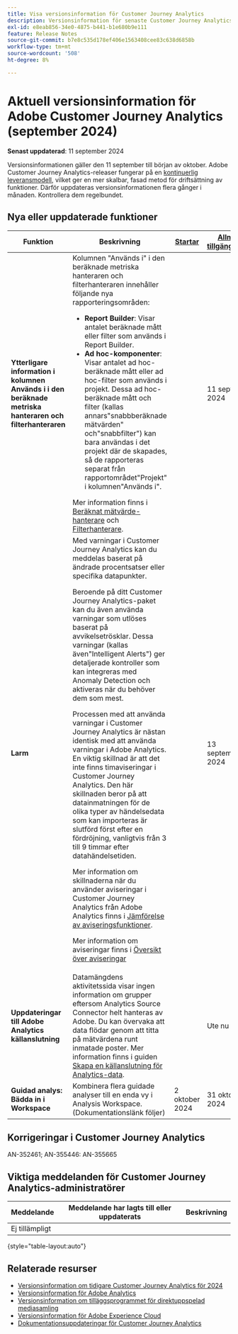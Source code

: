 ```yaml
---
title: Visa versionsinformation för Customer Journey Analytics
description: Versionsinformation för senaste Customer Journey Analytics
exl-id: e8eab856-34e0-4875-b441-b1e680b9e111
feature: Release Notes
source-git-commit: b7e8c535d178ef406e1563408cee83c638d6858b
workflow-type: tm+mt
source-wordcount: '508'
ht-degree: 8%

---
```


# Aktuell versionsinformation för Adobe Customer Journey Analytics (september 2024)

**Senast uppdaterad**: 11 september 2024

Versionsinformationen gäller den 11 september till början av oktober. Adobe Customer Journey Analytics-releaser fungerar på en [kontinuerlig leveransmodell](releases.md), vilket ger en mer skalbar, fasad metod för driftsättning av funktioner. Därför uppdateras versionsinformationen flera gånger i månaden. Kontrollera dem regelbundet.

## Nya eller uppdaterade funktioner

| Funktion | Beskrivning | [Startar](releases.md) | [Allmän tillgänglighet](releases.md) |
| ----------- | ---------- | ------- | ---- |
| **Ytterligare information i kolumnen Används i i den beräknade metriska hanteraren och filterhanteraren** | Kolumnen &quot;Används i&quot; i den beräknade metriska hanteraren och filterhanteraren innehåller följande nya rapporteringsområden:<ul><li>**Report Builder**: Visar antalet beräknade mått eller filter som används i Report Builder.</li><li>**Ad hoc-komponenter**: Visar antalet ad hoc-beräknade mått eller ad hoc-filter som används i projekt. Dessa ad hoc-beräknade mått och filter (kallas annars&quot;snabbberäknade mätvärden&quot; och&quot;snabbfilter&quot;) kan bara användas i det projekt där de skapades, så de rapporteras separat från rapportområdet&quot;Projekt&quot; i kolumnen&quot;Används i&quot;.</li></ul>Mer information finns i [Beräknat mätvärde-hanterare](https://experienceleague.adobe.com/en/docs/analytics-platform/using/cja-components/cja-calcmetrics/cm-workflow/cm-manager) och [Filterhanterare](https://experienceleague.adobe.com/en/docs/analytics-platform/using/cja-components/cja-filters/manage-filters). |  | 11 sept 2024 |
| **Larm** | Med varningar i Customer Journey Analytics kan du meddelas baserat på ändrade procentsatser eller specifika datapunkter.<p>Beroende på ditt Customer Journey Analytics-paket kan du även använda varningar som utlöses baserat på avvikelsetrösklar. Dessa varningar (kallas även&quot;Intelligent Alerts&quot;) ger detaljerade kontroller som kan integreras med Anomaly Detection och aktiveras när du behöver dem som mest.</p><p>Processen med att använda varningar i Customer Journey Analytics är nästan identisk med att använda varningar i Adobe Analytics. En viktig skillnad är att det inte finns timaviseringar i Customer Journey Analytics. Den här skillnaden beror på att datainmatningen för de olika typer av händelsedata som kan importeras är slutförd först efter en fördröjning, vanligtvis från 3 till 9 timmar efter datahändelsetiden.</p><p>Mer information om skillnaderna när du använder aviseringar i Customer Journey Analytics från Adobe Analytics finns i [Jämförelse av aviseringsfunktioner](/help/components/c-intelligent-alerts/alerts-feature-comparison.md).</p><p>Mer information om aviseringar finns i [Översikt över aviseringar](/help/components/c-intelligent-alerts/intelligent-alerts.md) |  | 13 september 2024 |
| **Uppdateringar till Adobe Analytics källanslutning** | Datamängdens aktivitetssida visar ingen information om grupper eftersom Analytics Source Connector helt hanteras av Adobe. Du kan övervaka att data flödar genom att titta på mätvärdena runt inmatade poster. Mer information finns i guiden [Skapa en källanslutning för Analytics-data](https://experienceleague.adobe.com/en/docs/experience-platform/sources/ui-tutorials/create/adobe-applications/analytics). |  | Ute nu |
| **Guidad analys: Bädda in i Workspace** | Kombinera flera guidade analyser till en enda vy i Analysis Workspace. (Dokumentationslänk följer) | 2 oktober 2024 | 31 oktober 2024 |

## Korrigeringar i Customer Journey Analytics

AN-352461; AN-355446: AN-355665

## Viktiga meddelanden för Customer Journey Analytics-administratörer

| Meddelande | Meddelande har lagts till eller uppdaterats | Beskrivning |
| --- | --- | --- |
| Ej tillämpligt | | |

{style="table-layout:auto"}

## Relaterade resurser

* [Versionsinformation om tidigare Customer Journey Analytics för 2024](/help/release-notes/2024.md)
* [Versionsinformation för Adobe Analytics](https://experienceleague.adobe.com/docs/analytics/release-notes/latest.html)
* [Versionsinformation om tilläggsprogrammet för direktuppspelad mediasamling](https://experienceleague.adobe.com/docs/media-analytics/using/additional-resources/release-notes.html)
* [Versionsinformation för Adobe Experience Cloud](https://experienceleague.adobe.com/docs/release-notes/experience-cloud/current.html)
* [Dokumentationsuppdateringar för Customer Journey Analytics](/help/release-notes/doc-changes.md)
